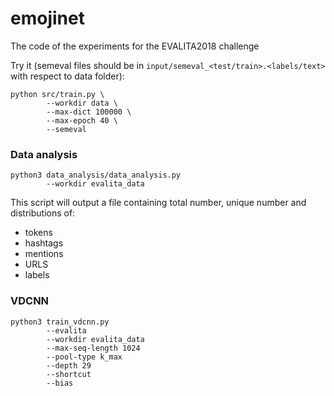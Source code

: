 # emojinet
The code of the experiments for the EVALITA2018 challenge

Try it (semeval files should be in `input/semeval_<test/train>.<labels/text>` with respect to data folder):
```
python src/train.py \
        --workdir data \
        --max-dict 100000 \
        --max-epoch 40 \
        --semeval
```

### Data analysis

```
python3 data_analysis/data_analysis.py 
        --workdir evalita_data
```

This script will output a file containing total number, unique number and distributions of:
* tokens
* hashtags
* mentions
* URLS
* labels

### VDCNN

```
python3 train_vdcnn.py 
        --evalita
        --workdir evalita_data
        --max-seq-length 1024
        --pool-type k_max
        --depth 29
        --shortcut
        --bias

```
